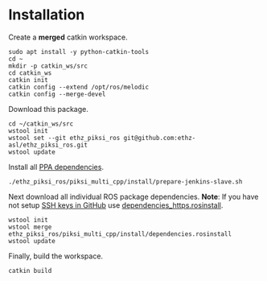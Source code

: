 # Installation
Create a **merged** catkin workspace.
```
sudo apt install -y python-catkin-tools
cd ~
mkdir -p catkin_ws/src
cd catkin_ws
catkin init
catkin config --extend /opt/ros/melodic
catkin config --merge-devel
```

Download this package.
```
cd ~/catkin_ws/src
wstool init
wstool set --git ethz_piksi_ros git@github.com:ethz-asl/ethz_piksi_ros.git
wstool update
```

Install all [PPA dependencies](install/prepare-jenkins-slave.sh).
```
./ethz_piksi_ros/piksi_multi_cpp/install/prepare-jenkins-slave.sh
```

Next download all individual ROS package dependencies.
**Note**: If you have not setup [SSH keys in GitHub](https://help.github.com/en/enterprise/2.16/user/articles/generating-a-new-ssh-key-and-adding-it-to-the-ssh-agent) use [dependencies_https.rosinstall](install/dependencies_https.rosinstall).
```
wstool init
wstool merge ethz_piksi_ros/piksi_multi_cpp/install/dependencies.rosinstall
wstool update
```

Finally, build the workspace.
```
catkin build
```
